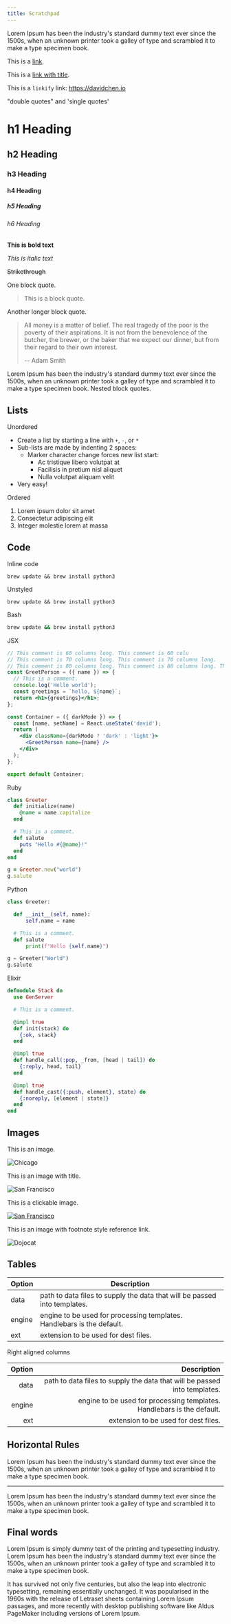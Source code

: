 ```yaml
---
title: Scratchpad
---
```


Lorem Ipsum has been the industry's standard dummy text ever since the 1500s,
when an unknown printer took a galley of type and scrambled it to make a type
specimen book.

This is a [link](https://davidchen.io).

This is a [link with title](https://davidchen.io 'title text!').

This is a `linkify` link: https://davidchen.io

"double quotes" and 'single quotes'

# h1 Heading

## h2 Heading

### h3 Heading

#### h4 Heading

##### h5 Heading

###### h6 Heading


**This is bold text**

_This is italic text_

~~Strikethrough~~

One block quote.

> This is a block quote.

Another longer block quote.

> All money is a matter of belief. The real tragedy of the poor is the poverty
> of their aspirations. It is not from the benevolence of the butcher, the
> brewer, or the baker that we expect our dinner, but from their regard to
> their own interest.
>
> -- Adam Smith

Lorem Ipsum has been the industry's standard dummy text ever since the 1500s,
when an unknown printer took a galley of type and scrambled it to make a type
specimen book. Nested block quotes.

## Lists

Unordered

- Create a list by starting a line with `+`, `-`, or `*`
- Sub-lists are made by indenting 2 spaces:
  - Marker character change forces new list start:
    - Ac tristique libero volutpat at
    - Facilisis in pretium nisl aliquet
    - Nulla volutpat aliquam velit
- Very easy!

Ordered

1. Lorem ipsum dolor sit amet
2. Consectetur adipiscing elit
3. Integer molestie lorem at massa

## Code

Inline code

`brew update && brew install python3`

Unstyled

```
brew update && brew install python3
```

Bash

```bash
brew update && brew install python3
```

JSX

```jsx
// This comment is 60 columns long. This comment is 60 colu
// This comment is 70 columns long. This comment is 70 columns long.
// This comment is 80 columns long. This comment is 80 columns long. This commen
const GreetPerson = ({ name }) => {
  // This is a comment.
  console.log('Hello world');
  const greetings = `hello, ${name}`;
  return <h1>{greetings}</h1>;
};

const Container = ({ darkMode }) => {
  const [name, setName] = React.useState('david');
  return (
    <div className={darkMode ? 'dark' : 'light'}>
      <GreetPerson name={name} />
    </div>
  );
};

export default Container;
```

Ruby

```ruby
class Greeter
  def initialize(name)
    @name = name.capitalize
  end

  # This is a comment.
  def salute
    puts "Hello #{@name}!"
  end
end

g = Greeter.new("world")
g.salute
```

Python

```python
class Greeter:

  def __init__(self, name):
      self.name = name

  # This is a comment.
  def salute
      print(f"Hello {self.name}")

g = Greeter("World")
g.salute
```

Elixir

```elixir
defmodule Stack do
  use GenServer

  # This is a comment.

  @impl true
  def init(stack) do
    {:ok, stack}
  end

  @impl true
  def handle_call(:pop, _from, [head | tail]) do
    {:reply, head, tail}
  end

  @impl true
  def handle_cast({:push, element}, state) do
    {:noreply, [element | state]}
  end
end
```


## Images

This is an image.

![Chicago](/assets/img/pedro-lastra-Nyvq2juw4_o-unsplash.jpg)

This is an image with title.

![San Francisco](/assets/img/sid-verma-k-LCaf7TOD8-unsplash.jpg 'This is San Francisco')

This is a clickable image.

[![San Francisco](/assets/img/sid-verma-k-LCaf7TOD8-unsplash.jpg 'This is San Francisco')](/assets/img/sid-verma-k-LCaf7TOD8-unsplash.jpg)

This is an image with footnote style reference link.

![Dojocat][dojocat]

[dojocat]: https://octodex.github.com/images/dojocat.jpg 'The Dojocat'

## Tables

| Option | Description                                                               |
| ------ | ------------------------------------------------------------------------- |
| data   | path to data files to supply the data that will be passed into templates. |
| engine | engine to be used for processing templates. Handlebars is the default.    |
| ext    | extension to be used for dest files.                                      |

Right aligned columns

| Option |                                                               Description |
| -----: | ------------------------------------------------------------------------: |
|   data | path to data files to supply the data that will be passed into templates. |
| engine |    engine to be used for processing templates. Handlebars is the default. |
|    ext |                                      extension to be used for dest files. |

## Horizontal Rules

Lorem Ipsum has been the industry's standard dummy text ever since the 1500s,
when an unknown printer took a galley of type and scrambled it to make a type
specimen book.

---

Lorem Ipsum has been the industry's standard dummy text ever since the 1500s,
when an unknown printer took a galley of type and scrambled it to make a type
specimen book.

## Final words

Lorem Ipsum is simply dummy text of the printing and typesetting industry.
Lorem Ipsum has been the industry's standard dummy text ever since the 1500s,
when an unknown printer took a galley of type and scrambled it to make a type
specimen book.

It has survived not only five centuries, but also the leap
into electronic typesetting, remaining essentially unchanged. It was
popularised in the 1960s with the release of Letraset sheets containing Lorem
Ipsum passages, and more recently with desktop publishing software like Aldus
PageMaker including versions of Lorem Ipsum.
